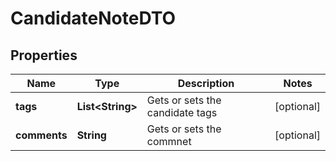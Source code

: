 

# CandidateNoteDTO


## Properties

| Name | Type | Description | Notes |
|------------ | ------------- | ------------- | -------------|
|**tags** | **List&lt;String&gt;** | Gets or sets the candidate tags |  [optional] |
|**comments** | **String** | Gets or sets the commnet |  [optional] |



